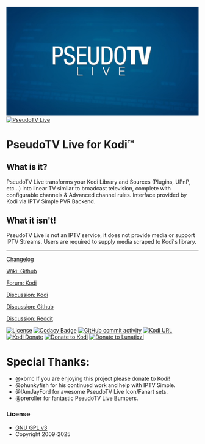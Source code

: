 ![PseudoTV Live](https://raw.githubusercontent.com/PseudoTV/PseudoTV_Live/master/plugin.video.pseudotv.live/resources/images/fanart.jpg)
[![PseudoTV Live](https://opengraph.githubassets.com/b515e27858c045536f54116a571f79bda90cde077f4a9e87af8908cb0801b6a2/PseudoTV/PseudoTV_Live)](https://opengraph.githubassets.com/b515e27858c045536f54116a571f79bda90cde077f4a9e87af8908cb0801b6a2/PseudoTV/PseudoTV_Live)

# PseudoTV Live for Kodi™

## What is it?

PseudoTV Live transforms your Kodi Library and Sources (Plugins, UPnP, etc...) into linear TV simliar to broadcast television, complete with configurable channels & Advanced channel rules. Interface provided by Kodi via IPTV Simple PVR Backend.

## What it isn't!

PseudoTV Live is not an IPTV service, it does not provide media or support IPTV Streams. Users are required to supply media scraped to Kodi's library. 

---

[Changelog](https://github.com/PseudoTV/PseudoTV_Live/raw/master/plugin.video.pseudotv.live/changelog.txt)

[Wiki: Github](https://github.com/PseudoTV/PseudoTV_Live/wiki)

[Forum: Kodi](https://forum.kodi.tv/showthread.php?tid=355549)

[Discussion: Kodi](https://forum.kodi.tv/showthread.php?tid=346803)

[Discussion: Github](https://github.com/PseudoTV/PseudoTV_Live/discussions)

[Discussion: Reddit](https://www.reddit.com/r/PseudoTV/)

[![License](https://img.shields.io/github/license/PseudoTV/PseudoTV_Live?style=flat-square)](https://github.com/PseudoTV/PseudoTV_Live/blob/master/LICENSE)
[![Codacy Badge](https://img.shields.io/codacy/grade/efcc007bd689449f8cf89569ac6a311b.svg?style=flat-square)](https://www.codacy.com/app/PseudoTV/PseudoTV_Live/dashboard)
[![GitHub commit activity](https://img.shields.io/github/commit-activity/m/PseudoTV/PseudoTV_Live.svg?color=red&style=flat-square)](https://github.com/PseudoTV/PseudoTV_Live/commits?author=Lunatixz)
[![Kodi URL](https://img.shields.io/badge/Supports-Kodi%2019+-blue.svg?style=flat-square)](https://kodi.tv/download)
[![Kodi Donate](https://img.shields.io/badge/Donate%20to-Kodi-blue.svg?style=flat-square)](https://kodi.tv/contribute/donate)
[![Donate to Kodi](https://img.shields.io/badge/Donate%20to-Kodi-blue.svg?style=flat-square)](https://kodi.tv/contribute/donate)
[![Donate to Lunatixzl](https://img.shields.io/badge/Paypal-Lunatixz-blue.svg?style=flat-square)](https://paypal.me/Lunatixz)

# Special Thanks:
- @xbmc If you are enjoying this project please donate to Kodi!
- @phunkyfish for his continued work and help with IPTV Simple.
- @IAmJayFord for awesome PseudoTV Live Icon/Fanart sets.
- @preroller for fantastic PseudoTV Live Bumpers.

### License

* [GNU GPL v3](http://www.gnu.org/licenses/gpl.html)
* Copyright 2009-2025
